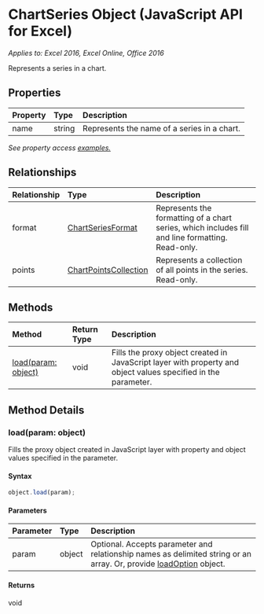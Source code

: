 # ChartSeries Object (JavaScript API for Excel)

_Applies to: Excel 2016, Excel Online, Office 2016_

Represents a series in a chart.

## Properties

| Property	   | Type	|Description
|:---------------|:--------|:----------|
|name|string|Represents the name of a series in a chart.|

_See property access [examples.](#property-access-examples)_

## Relationships
| Relationship | Type	|Description|
|:---------------|:--------|:----------|
|format|[ChartSeriesFormat](chartseriesformat.md)|Represents the formatting of a chart series, which includes fill and line formatting. Read-only.|
|points|[ChartPointsCollection](chartpointscollection.md)|Represents a collection of all points in the series. Read-only.|

## Methods

| Method		   | Return Type	|Description|
|:---------------|:--------|:----------|
|[load(param: object)](#loadparam-object)|void|Fills the proxy object created in JavaScript layer with property and object values specified in the parameter.|

## Method Details


### load(param: object)
Fills the proxy object created in JavaScript layer with property and object values specified in the parameter.

#### Syntax
```js
object.load(param);
```

#### Parameters
| Parameter	   | Type	|Description|
|:---------------|:--------|:----------|
|param|object|Optional. Accepts parameter and relationship names as delimited string or an array. Or, provide [loadOption](loadoption.md) object.|

#### Returns
void
